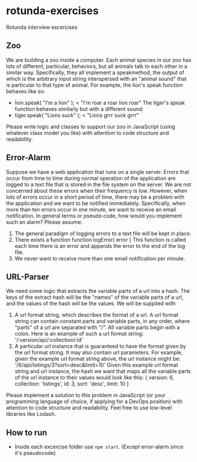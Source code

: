 # rotunda-exercises
Rotunda interview excercises

## Zoo

We are building a zoo inside a computer. Each animal species in our zoo has lots of different, particular, behaviors, but all animals talk to each other in a similar way. Specifically, they all implement a ​speak​ method, the output of which is the arbitrary input string interspersed with an "animal sound" that is particular to that type of animal. For example, the lion's ​speak​ function behaves like so:
- lion.speak( ​"I'm a lion"​ ); <​ ​"I'm roar a roar lion roar"
The tiger's speak function behaves similarly but with a different sound:
- tiger.speak( ​"Lions suck"​ ); <​ ​"Lions grrr suck grrr"

Please write logic and classes to support our zoo in JavaScript (using whatever class model you like) ​with attention to code structure and readability​.

## Error-Alarm

Suppose we have a web application that runs on a single server. Errors that occur from time to time during normal operation of the application are logged to a text file that is stored in the file system on the server.
We are not concerned about these errors when their frequency is low. However, when lots of errors occur in a short period of time, there may be a problem with the application and we want to be notified immediately. Specifically, ​when more than ten errors occur in one minute, we want to receive an email notification.
In general terms or pseudo code, how would you implement such an alarm? Please assume:
1. The general paradigm of logging errors to a text file will be kept in place.
2. There exists a function
     function logError( error )
This function is called each time there is an error and appends the error to the end of the log file.
3. We never want to receive more than one email notification per minute.

## URL-Parser

We need some logic that extracts the variable parts of a url into a hash. The keys of the extract hash will be the "names" of the variable parts of a url, and the values of the hash will be the values. We will be supplied with:
1. A url format string, which describes the format of a url. A url format string can contain constant parts and variable parts, in any order, where "parts" of a url are separated with "/". All variable parts begin with a colon. Here is an example of such a url format string:
'/:version/api/:collection/:id'
2. A particular url instance that is guaranteed to have the format given by the url format string. It may also contain url parameters. For example, given the example url format string above, the url instance might be:
'/6/api/listings/3?sort=desc&limit=10'
Given this example url format string and url instance, the hash we want that maps all the variable parts of the url instance to their values would look like this:
{
version: 6,
     collection: 'listings',
     id: 3,
     sort: 'desc',
     limit: 10
}

Please implement a solution to this problem in JavaScript (or your programming language of choice, if applying for a DevOps position) with attention to code structure and readability. Feel free to use low-level libraries like Lodash.

## How to run

- Inside each excercise folder use `npm start`. (Except error-alarm since it's pseudocode)